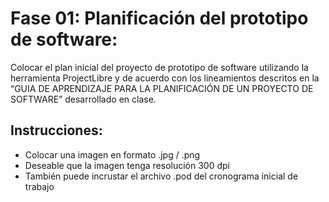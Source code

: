 # Fase 01: Planificación del prototipo de software:

Colocar el plan inicial del proyecto de prototipo de software utilizando la herramienta ProjectLibre y de acuerdo con los lineamientos descritos en la “GUIA DE APRENDIZAJE PARA LA PLANIFICACIÓN DE UN PROYECTO DE SOFTWARE” desarrollado en clase.

## Instrucciones:

- Colocar una imagen en formato .jpg / .png
- Deseable que la imagen tenga resolución 300 dpi
- También puede incrustar el archivo .pod del cronograma inicial de trabajo

